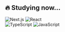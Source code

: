 <!-- ## 🐺 <a href="https://twitter.com/BkNkbot">@BkNkbot</a> -->

## 🔥 Studying now…
![Next.js](https://img.shields.io/badge/-Next.js-000000?style=for-the-badge&labelColor=000000&logoColor=color=ffffff&color=f5f5f5&logo=next.js)
![React](https://img.shields.io/badge/-React-ffffff?style=for-the-badge&labelColor=3a59ae&logoColor=ffffff&color=f5f5f5&logo=react)<br/>
![TypeScript](https://img.shields.io/badge/-TypeScript-ffffff?style=for-the-badge&labelColor=1868fc&logoColor=ffffff&color=f5f5f5&logo=typescript)
![JavaScript](https://img.shields.io/badge/-JavaScript-ffffff?style=for-the-badge&labelColor=fcac18&logoColor=ffffff&color=f5f5f5&logo=javascript)

<!-- リポジトリステータス -->
<!-- [![hogehoge's github stats](https://github-readme-stats.vercel.app/api?username=012xx&hide=contribs&count_private=true&show_icons=true&theme=tokyonight)](https://github.com/012xx/)
 -->
<!-- ソースコード統計 -->
<!-- [![Top used Langs](https://github-readme-stats.vercel.app/api/top-langs/?username=012xx&layout=compact&theme=tokyonight)](https://github.com/012xx/) -->

<!--
**012xx/012xx** is a ✨ _special_ ✨ repository because its `README.md` (this file) appears on your GitHub profile.

Here are some ideas to get you started:

- 🔭 I’m currently working on ...
- 🌱 I’m currently learning ...
- 👯 I’m looking to collaborate on ...
- 🤔 I’m looking for help with ...
- 💬 Ask me about ...
- 📫 How to reach me: ...
- 😄 Pronouns: ...
- ⚡ Fun fact: ...
-->
